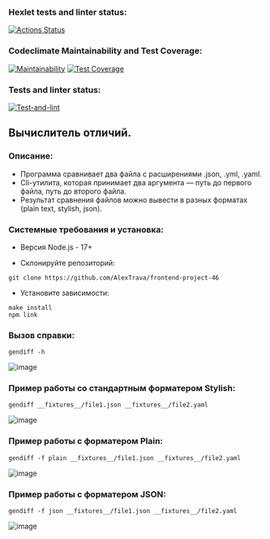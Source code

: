 ### Hexlet tests and linter status:
[![Actions Status](https://github.com/AlexTrava/frontend-project-46/workflows/hexlet-check/badge.svg)](https://github.com/AlexTrava/frontend-project-46/actions)
### Codeclimate Maintainability and Test Coverage:
[![Maintainability](https://api.codeclimate.com/v1/badges/1b814de4d5e630cb12f8/maintainability)](https://codeclimate.com/github/AlexTrava/frontend-project-46/maintainability)
[![Test Coverage](https://api.codeclimate.com/v1/badges/1b814de4d5e630cb12f8/test_coverage)](https://codeclimate.com/github/AlexTrava/frontend-project-46/test_coverage)
### Tests and linter status:
[![Test-and-lint](https://github.com/AlexTrava/frontend-project-46/actions/workflows/check.yml/badge.svg)](https://github.com/AlexTrava/frontend-project-46/actions/workflows/check.yml)

## Вычислитель отличий.

### Описание:

+ Программа сравнивает два  файла с расширениями .json, .yml, .yaml.
+ Cli-утилита, которая принимает два аргумента — путь до первого файла, путь до второго файла.
+ Результат сравнения файлов можно вывести в разных форматах (plain text, stylish, json).

### Системные требования и установка:

+ Версия Node.js - 17+

- Склонируйте репозиторий:
```
git clone https://github.com/AlexTrava/frontend-project-46
```

- Установите зависимости:
```
make install
npm link
```

### Вызов справки:
```
gendiff -h
```
![image](https://user-images.githubusercontent.com/106436234/210780652-5b06130e-0af9-4825-b536-14a671fb0a72.png)

### Пример работы со стандартным форматером Stylish:
```
gendiff __fixtures__/file1.json __fixtures__/file2.yaml
```
![image](https://user-images.githubusercontent.com/106436234/210781018-b61558b4-25d8-4fe6-b8a8-d3251e366ef4.png)

### Пример работы с форматером Plain:
```
gendiff -f plain __fixtures__/file1.json __fixtures__/file2.yaml
```
![image](https://user-images.githubusercontent.com/106436234/210781156-96b31491-3a6b-49c3-bda7-bd6044f2c22c.png)

### Пример работы с форматером JSON:
```
gendiff -f json __fixtures__/file1.json __fixtures__/file2.yaml
```
![image](https://user-images.githubusercontent.com/106436234/210781367-b577f00b-13c7-46dd-92f4-68f7723257d8.png)
